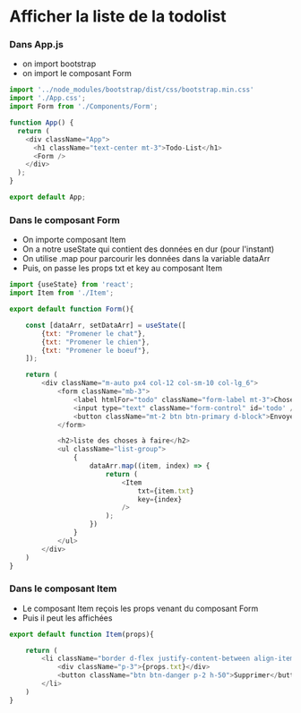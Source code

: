 # Afficher la liste de la todolist

### Dans App.js

- on import bootstrap
- on import le composant Form

```js
import '../node_modules/bootstrap/dist/css/bootstrap.min.css'
import './App.css';
import Form from './Components/Form';

function App() {
  return (
    <div className="App">
      <h1 className="text-center mt-3">Todo-List</h1>
      <Form />
    </div>
  );
}

export default App;
```

### Dans le composant Form

- On importe composant Item
- On a notre useState qui contient des données en dur (pour l'instant)
- On utilise .map pour parcourir les données dans la variable dataArr
- Puis, on passe les props txt et key au composant Item

```js
import {useState} from 'react';
import Item from './Item';

export default function Form(){

    const [dataArr, setDataArr] = useState([
        {txt: "Promener le chat"},
        {txt: "Promener le chien"},
        {txt: "Promener le boeuf"},
    ]);

    return (
        <div className="m-auto px4 col-12 col-sm-10 col-lg_6">
            <form className="mb-3">
                <label htmlFor="todo" className="form-label mt-3">Chose à faire</label>
                <input type="text" className="form-control" id='todo' />
                <button className="mt-2 btn btn-primary d-block">Envoyer</button>
            </form>

            <h2>liste des choses à faire</h2>
            <ul className="list-group">
                {
                    dataArr.map((item, index) => {
                        return (
                            <Item 
                                txt={item.txt}
                                key={index}
                            />
                        );
                    })
                }
            </ul>
        </div>
    )
}
```

### Dans le composant Item

- Le composant Item reçois les props venant du composant Form
- Puis il peut les affichées

```js
export default function Item(props){

    return (
        <li className="border d-flex justify-content-between align-items-center p-2 m-2">
            <div className="p-3">{props.txt}</div>
            <button className="btn btn-danger p-2 h-50">Supprimer</button>
        </li>
    )
}
```